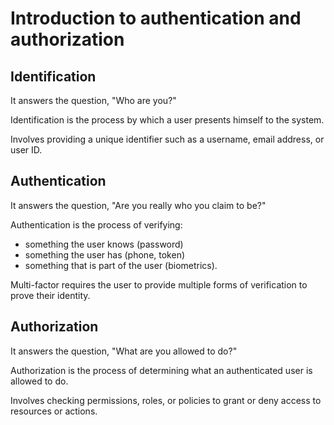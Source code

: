 # Introduction to authentication and authorization

## Identification

It answers the question, "Who are you?"

Identification is the process by which a user presents himself to the system.

Involves providing a unique identifier such as a username, email address, or user ID.


## Authentication

It answers the question, "Are you really who you claim to be?"

Authentication is the process of verifying:
- something the user knows (password)
- something the user has (phone, token)
- something that is part of the user (biometrics).

Multi-factor requires the user to provide multiple forms of verification to prove their identity.


## Authorization

It answers the question, "What are you allowed to do?"

Authorization is the process of determining what an authenticated user is allowed to do.

Involves checking permissions, roles, or policies to grant or deny access to resources or actions.